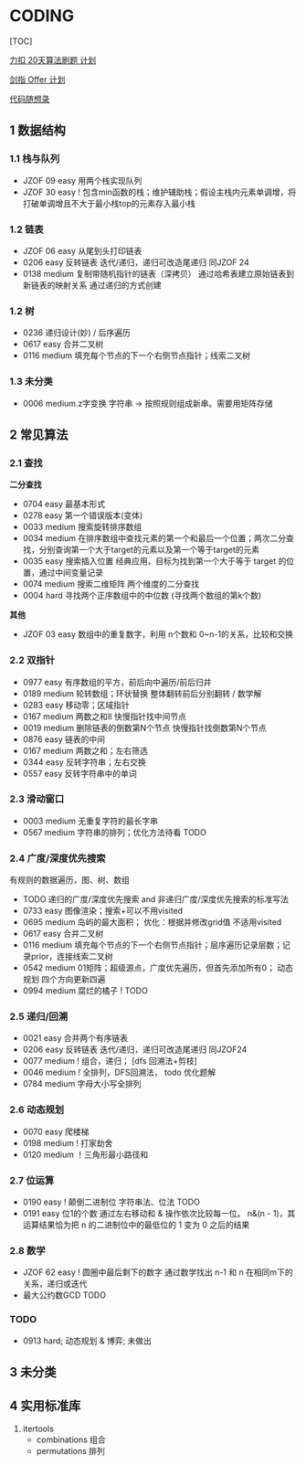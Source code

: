 # CODING

[TOC]

[力扣 20天算法刷题 计划](https://leetcode-cn.com/study-plan/algorithms/?progress=2mj8onm)

[剑指 Offer 计划](https://leetcode.cn/study-plan/lcof/?progress=8t5w98t)

[代码随想录](https://www.programmercarl.com/)

## 1 数据结构

### 1.1 栈与队列

- JZOF 09 easy 用两个栈实现队列
- JZOF 30 easy ! 包含min函数的栈；维护辅助栈；假设主栈内元素单调增，将打破单调增且不大于最小栈top的元素存入最小栈

### 1.2 链表

- JZOF 06 easy 从尾到头打印链表
- 0206 easy 反转链表  迭代/递归，递归可改造尾递归  同JZOF 24
- 0138 medium 复制带随机指针的链表（深拷贝）  通过哈希表建立原始链表到新链表的映射关系 通过递归的方式创建


### 1.2 树

- 0236 递归设计(妙) / 后序遍历
- 0617 easy 合并二叉树
- 0116 medium 填充每个节点的下一个右侧节点指针；线索二叉树

### 1.3 未分类

- 0006 medium.z字变换  字符串 -> 按照规则组成新串。需要用矩阵存储

## 2 常见算法


### 2.1 查找

**二分查找**

- 0704 easy 最基本形式
- 0278 easy 第一个错误版本(变体)
- 0033 medium 搜索旋转排序数组
- 0034 medium 在排序数组中查找元素的第一个和最后一个位置；两次二分查找，分别查询第一个大于target的元素以及第一个等于target的元素
- 0035 easy 搜索插入位置  经典应用，目标为找到第一个大于等于 target 的位置，通过中间变量记录
- 0074 medium 搜索二维矩阵 两个维度的二分查找
- 0004 hard 寻找两个正序数组中的中位数  (寻找两个数组的第k个数)

**其他**

- JZOF 03 easy 数组中的重复数字，利用 n个数和 0~n-1的关系，比较和交换

### 2.2 双指针

- 0977 easy 有序数组的平方，前后向中遍历/前后归并
- 0189 medium 轮转数组；环状替换 整体翻转前后分别翻转 / 数学解
- 0283 easy 移动零；区域指针
- 0167 medium 两数之和II 快慢指针找中间节点
- 0019 medium 删除链表的倒数第N个节点 快慢指针找倒数第N个节点
- 0876 easy 链表的中间
- 0167 medium 两数之和；左右筛选
- 0344 easy 反转字符串；左右交换
- 0557 easy 反转字符串中的单词

### 2.3 滑动窗口

- 0003 medium 无重复字符的最长字串
- 0567 medium 字符串的排列；优化方法待看 TODO


### 2.4 广度/深度优先搜索

有规则的数据遍历，图、树、数组

- TODO 递归的广度/深度优先搜索 and 非递归广度/深度优先搜索的标准写法
- 0733 easy 图像渲染；搜索+可以不用visited
- 0695 medium 岛屿的最大面积； 优化：根据并修改grid值 不适用visited
- 0617 easy 合并二叉树
- 0116 medium 填充每个节点的下一个右侧节点指针；层序遍历记录层数；记录prior，连接线索二叉树
- 0542 medium 01矩阵；超级源点，广度优先遍历，但首先添加所有0； 动态规划 四个方向更新四遍
- 0994 medium 腐烂的橘子 ! TODO

### 2.5 递归/回溯

- 0021 easy 合并两个有序链表
- 0206 easy 反转链表  迭代/递归，递归可改造尾递归  同JZOF24
- 0077 medium ! 组合，递归； [dfs 回溯法+剪枝]
- 0046 medium ! 全排列，DFS回溯法，  todo 优化题解
- 0784 medium 字母大小写全排列

### 2.6 动态规划

- 0070 easy 爬楼梯
- 0198 medium ! 打家劫舍
- 0120 medium ！三角形最小路径和

### 2.7 位运算

- 0190 easy ! 颠倒二进制位  字符串法、位法 TODO
- 0191 easy 位1的个数  通过左右移动和 \& 操作依次比较每一位。  n\&(n - 1)，其运算结果恰为把 n 的二进制位中的最低位的 1 变为 0 之后的结果

### 2.8 数学

- JZOF 62 easy ! 圆圈中最后剩下的数字   通过数学找出 n-1 和 n 在相同m下的关系，递归或迭代
- 最大公约数GCD TODO

### TODO

- 0913 hard; 动态规划 & 博弈; 未做出

## 3 未分类




## 4 实用标准库

1. itertools
    - combinations  组合
    - permutations  排列

